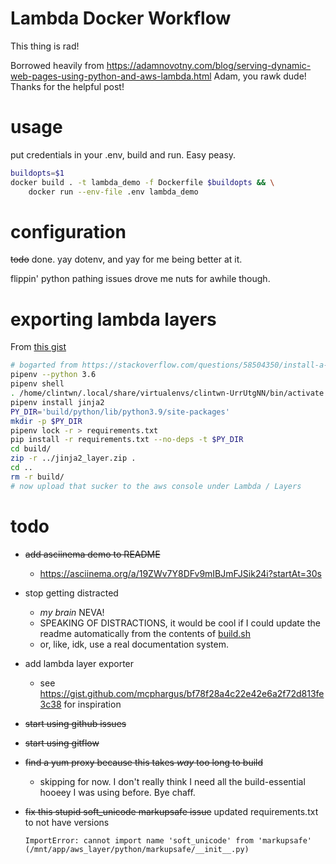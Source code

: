 # Lambda Docker Workflow

This thing is rad!

Borrowed heavily from https://adamnovotny.com/blog/serving-dynamic-web-pages-using-python-and-aws-lambda.html
Adam, you rawk dude! Thanks for the helpful post!

# usage

put credentials in your .env, build and run. Easy peasy.

```sh
buildopts=$1
docker build . -t lambda_demo -f Dockerfile $buildopts && \
    docker run --env-file .env lambda_demo
```

# configuration
  ~~todo~~ done. yay dotenv, and yay for me being better at it.

  flippin' python pathing issues drove me nuts for awhile though.

# exporting lambda layers

From [this gist](https://gist.github.com/mcphargus/bf78f28a4c22e42e6a2f72d813fe3c38)

```sh
# bogarted from https://stackoverflow.com/questions/58504350/install-a-package-in-aws-lambda
pipenv --python 3.6
pipenv shell
. /home/clintwn/.local/share/virtualenvs/clintwn-UrrUtgNN/bin/activate
pipenv install jinja2
PY_DIR='build/python/lib/python3.9/site-packages'
mkdir -p $PY_DIR
pipenv lock -r > requirements.txt
pip install -r requirements.txt --no-deps -t $PY_DIR
cd build/
zip -r ../jinja2_layer.zip .
cd ..
rm -r build/
# now upload that sucker to the aws console under Lambda / Layers

```

# todo

- ~~add asciinema demo to README~~
  - https://asciinema.org/a/19ZWv7Y8DFv9mIBJmFJSik24i?startAt=30s
- stop getting distracted
  - *my brain* NEVA!
  - SPEAKING OF DISTRACTIONS, it would be cool if I could update the readme automatically from the contents of  [build.sh](build.sh)
  - or, like, idk, use a real documentation system.
- add lambda layer exporter
  - see https://gist.github.com/mcphargus/bf78f28a4c22e42e6a2f72d813fe3c38 for inspiration
- ~~start using github issues~~
- ~~start using gitflow~~
- ~~find a yum proxy because this takes _way_ too long to build~~
  - skipping for now. I don't really think I need all the build-essential hooeey I was using before. Bye chaff.
- ~~fix this stupid soft_unicode markupsafe issue~~ updated requirements.txt to not have versions

  `ImportError: cannot import name 'soft_unicode' from 'markupsafe' (/mnt/app/aws_layer/python/markupsafe/__init__.py)`
